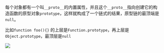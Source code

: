 每个对象都有一个叫`__proto__`的内置属性，并且这个`__proto__`指向创建它的构造函数的原型对象`prototype`，这样就构成了一个链式的结果，原型链的最顶端是`null`。



比如`function foo(){}` 的上层是`Function.prototype`，再上层是`Object.prototype`，最顶层是`null`





![](https://kkkkkxiaofei.github.io/img/yuanxinglian.jpg)